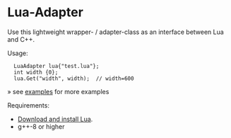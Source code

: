 # Lua-Adapter
Use this lightweight wrapper- / adapter-class as an interface between Lua and C++.

Usage:

      LuaAdapter lua{"test.lua"};
      int width {0};
      lua.Get("width", width);  // width=600
» see [examples](https://github.com/JlnWntr/Lua-Adapter/blob/master/examples) for more examples

Requirements:

- [Download and install Lua](https://www.lua.org/download.html).
- g++-8 or higher

